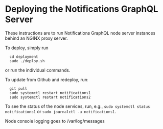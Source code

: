 # Deploying the Notifications GraphQL Server

These instructions are to run Notifications GraphQL node server instances behind an NGINX proxy server.

To deploy, simply run 
````
  cd deployment
  sudo ./deploy.sh
````

or run the individual commands.

To update from Github and redeploy, run:

````
  git pull
  sudo systemctl restart notifications1
  sudo systemctl restart notifications2
````

To see the status of the node services, run, e.g., ````sudo systemctl status notifications1```` or ````sudo journalctl -u notifications1````.

Node console logging goes to /var/log/messages

